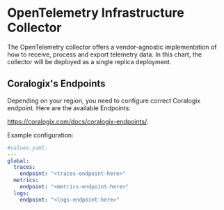 # OpenTelemetry Infrastructure Collector

The OpenTelemetry collector offers a vendor-agnostic implementation of how to receive, process and export telemetry data.
In this chart, the collector will be deployed as a single replica deployment.

## Coralogix's Endpoints

Depending on your region, you need to configure correct Coralogix endpoint. Here are the available Endpoints:

https://coralogix.com/docs/coralogix-endpoints/.

Example configuration:

```yaml
#values.yaml:
---
global:
  traces:
    endpoint: "<traces-endpoint-here>"
  metrics:
    endpoint: "<metrics-endpoint-here>"
  logs:
    endpoint: "<logs-endpoint-here>"
```

